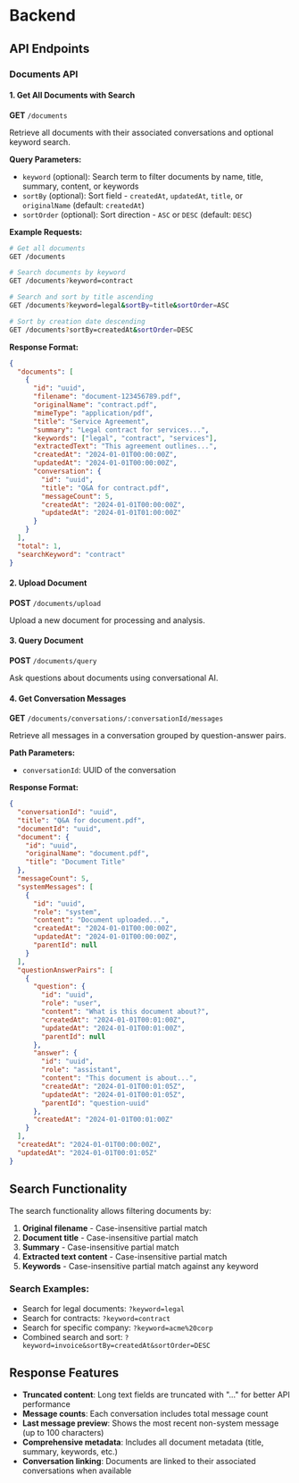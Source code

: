 

# Backend

## API Endpoints

### Documents API

#### 1. Get All Documents with Search
**GET** `/documents`

Retrieve all documents with their associated conversations and optional keyword search.

**Query Parameters:**
- `keyword` (optional): Search term to filter documents by name, title, summary, content, or keywords
- `sortBy` (optional): Sort field - `createdAt`, `updatedAt`, `title`, or `originalName` (default: `createdAt`)
- `sortOrder` (optional): Sort direction - `ASC` or `DESC` (default: `DESC`)

**Example Requests:**
```bash
# Get all documents
GET /documents

# Search documents by keyword
GET /documents?keyword=contract

# Search and sort by title ascending
GET /documents?keyword=legal&sortBy=title&sortOrder=ASC

# Sort by creation date descending
GET /documents?sortBy=createdAt&sortOrder=DESC
```

**Response Format:**
```json
{
  "documents": [
    {
      "id": "uuid",
      "filename": "document-123456789.pdf",
      "originalName": "contract.pdf",
      "mimeType": "application/pdf",
      "title": "Service Agreement",
      "summary": "Legal contract for services...",
      "keywords": ["legal", "contract", "services"],
      "extractedText": "This agreement outlines...",
      "createdAt": "2024-01-01T00:00:00Z",
      "updatedAt": "2024-01-01T00:00:00Z",
      "conversation": {
        "id": "uuid",
        "title": "Q&A for contract.pdf",
        "messageCount": 5,
        "createdAt": "2024-01-01T00:00:00Z",
        "updatedAt": "2024-01-01T01:00:00Z"
      }
    }
  ],
  "total": 1,
  "searchKeyword": "contract"
}
```

#### 2. Upload Document
**POST** `/documents/upload`

Upload a new document for processing and analysis.

#### 3. Query Document
**POST** `/documents/query`

Ask questions about documents using conversational AI.

#### 4. Get Conversation Messages
**GET** `/documents/conversations/:conversationId/messages`

Retrieve all messages in a conversation grouped by question-answer pairs.

**Path Parameters:**
- `conversationId`: UUID of the conversation

**Response Format:**
```json
{
  "conversationId": "uuid",
  "title": "Q&A for document.pdf",
  "documentId": "uuid",
  "document": {
    "id": "uuid",
    "originalName": "document.pdf",
    "title": "Document Title"
  },
  "messageCount": 5,
  "systemMessages": [
    {
      "id": "uuid",
      "role": "system",
      "content": "Document uploaded...",
      "createdAt": "2024-01-01T00:00:00Z",
      "updatedAt": "2024-01-01T00:00:00Z",
      "parentId": null
    }
  ],
  "questionAnswerPairs": [
    {
      "question": {
        "id": "uuid",
        "role": "user",
        "content": "What is this document about?",
        "createdAt": "2024-01-01T00:01:00Z",
        "updatedAt": "2024-01-01T00:01:00Z",
        "parentId": null
      },
      "answer": {
        "id": "uuid",
        "role": "assistant",
        "content": "This document is about...",
        "createdAt": "2024-01-01T00:01:05Z",
        "updatedAt": "2024-01-01T00:01:05Z",
        "parentId": "question-uuid"
      },
      "createdAt": "2024-01-01T00:01:00Z"
    }
  ],
  "createdAt": "2024-01-01T00:00:00Z",
  "updatedAt": "2024-01-01T00:01:05Z"
}
```

## Search Functionality

The search functionality allows filtering documents by:

1. **Original filename** - Case-insensitive partial match
2. **Document title** - Case-insensitive partial match  
3. **Summary** - Case-insensitive partial match
4. **Extracted text content** - Case-insensitive partial match
5. **Keywords** - Case-insensitive partial match against any keyword

### Search Examples:

- Search for legal documents: `?keyword=legal`
- Search for contracts: `?keyword=contract` 
- Search for specific company: `?keyword=acme%20corp`
- Combined search and sort: `?keyword=invoice&sortBy=createdAt&sortOrder=DESC`

## Response Features

- **Truncated content**: Long text fields are truncated with "..." for better API performance
- **Message counts**: Each conversation includes total message count
- **Last message preview**: Shows the most recent non-system message (up to 100 characters)
- **Comprehensive metadata**: Includes all document metadata (title, summary, keywords, etc.)
- **Conversation linking**: Documents are linked to their associated conversations when available
